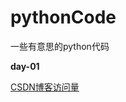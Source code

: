 # pythonCode
一些有意思的python代码

**day-01**

[CSDN博客访问量](https://github.com/qinbin52qiul/pythonCode/tree/master/day-01/demo-01)

